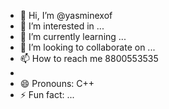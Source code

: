 - 👋 Hi, I’m @yasminexof
- 👀 I’m interested in ...
- 🌱 I’m currently learning ...
- 💞️ I’m looking to collaborate on ...
- 📫 How to reach me 8800553535
- 
- 😄 Pronouns: C++
- ⚡ Fun fact: ...

<!---
yasminexof/yasminexof is a ✨ special ✨ repository because its `README.md` (this file) appears on your GitHub profile.
You can click the Preview link to take a look at your changes.

aasd
fa
3r41
fvq
12515
